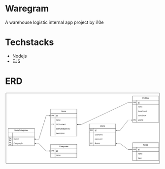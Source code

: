 # Waregram
A warehouse logistic internal app project by i10e

# Techstacks
- Nodejs
- EJS

# ERD
![Waregram ERD](/erd.png)
